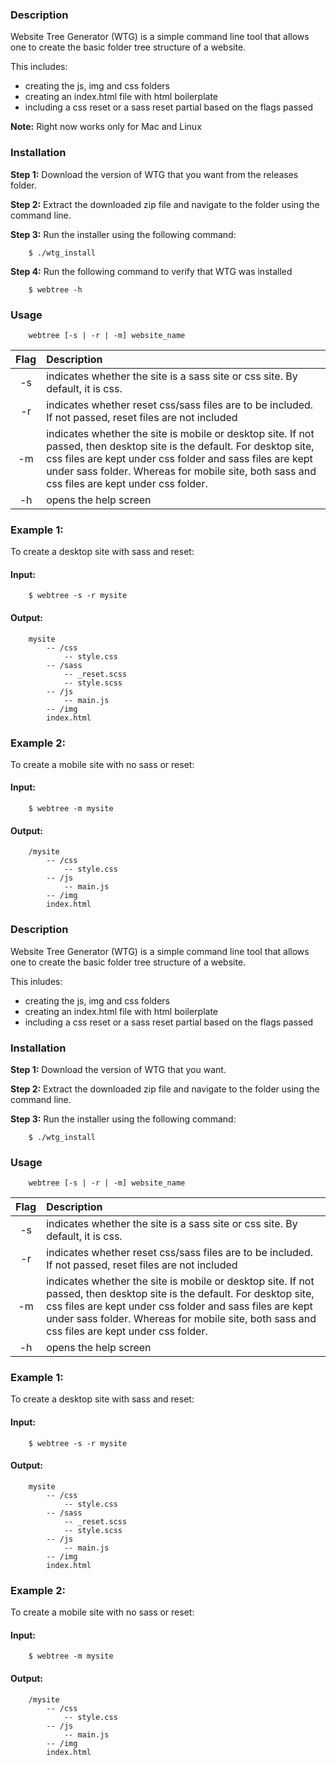 ### Description

Website Tree Generator (WTG) is a simple command line tool that allows one to create the basic folder tree structure of a website.

This includes:
* creating the js, img and css folders
* creating an index.html file with html boilerplate
* including a css reset or a sass reset partial based on the flags passed

**Note:** Right now works only for Mac and Linux

### Installation

**Step 1:** Download the version of WTG that you want from the releases folder.

**Step 2:** Extract the downloaded zip file and navigate to the folder using the command line.

**Step 3:** Run the installer using the following command: 

```shell
	$ ./wtg_install
```
**Step 4:** Run the following command to verify that WTG was installed

```shell
	$ webtree -h
```

### Usage

```shell
	webtree [-s | -r | -m] website_name
```

| Flag | Description |
| :--: | :---------- |
| -s   | indicates whether the site is a sass site or css site. By default, it is css.   |
| -r   | indicates whether reset css/sass files are to be included. If not passed, reset files are not included			 |
| -m   | indicates whether the site is mobile or desktop site. If not passed, then desktop site is the default. For desktop site, css files are kept under css folder and sass files are kept under sass folder. Whereas for mobile site, both sass and css files are kept under css folder. |
| -h   | opens the help screen |

### Example 1:

To create a desktop site with sass and reset: 

#### Input:
```shell
	$ webtree -s -r mysite
```

#### Output:

```markup
	mysite
    	-- /css
        	-- style.css
        -- /sass
        	-- _reset.scss
            -- style.scss
        -- /js
        	-- main.js
        -- /img
        index.html
```

### Example 2:

To create a mobile site with no sass or reset:

#### Input:
```shell
	$ webtree -m mysite
```

#### Output:

```markup
	/mysite
    	-- /css
        	-- style.css
        -- /js
        	-- main.js
        -- /img
        index.html
```

### Description

Website Tree Generator (WTG) is a simple command line tool that allows one to create the basic folder tree structure of a website.

This inludes:
* creating the js, img and css folders
* creating an index.html file with html boilerplate
* including a css reset or a sass reset partial based on the flags passed


### Installation

**Step 1:** Download the version of WTG that you want.

**Step 2:** Extract the downloaded zip file and navigate to the folder using the command line.

**Step 3:** Run the installer using the following command: 

```shell
	$ ./wtg_install
```

### Usage

```shell
	webtree [-s | -r | -m] website_name
```

| Flag | Description |
| :--: | :---------- |
| -s   | indicates whether the site is a sass site or css site. By default, it is css.   |
| -r   | indicates whether reset css/sass files are to be included. If not passed, reset files are not included			 |
| -m   | indicates whether the site is mobile or desktop site. If not passed, then desktop site is the default. For desktop site, css files are kept under css folder and sass files are kept under sass folder. Whereas for mobile site, both sass and css files are kept under css folder. |
| -h   | opens the help screen |

### Example 1:

To create a desktop site with sass and reset: 

#### Input:
```shell
	$ webtree -s -r mysite
```

#### Output:

```markup
	mysite
    	-- /css
        	-- style.css
        -- /sass
        	-- _reset.scss
            -- style.scss
        -- /js
        	-- main.js
        -- /img
        index.html
```

### Example 2:

To create a mobile site with no sass or reset:

#### Input:
```shell
	$ webtree -m mysite
```

#### Output:

```markup
	/mysite
    	-- /css
        	-- style.css
        -- /js
        	-- main.js
        -- /img
        index.html
```

